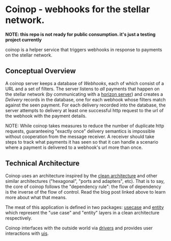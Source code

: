 # Coinop - webhooks for the stellar network.

**NOTE: this repo is not ready for public consumption.  it's just a testing project currently**

coinop is a helper service that triggers webhooks in response to payments on the stellar network.

## Conceptual Overview

A coinop server keeps a database of *Webhooks*, each of which consist of a URL and a set of filters.  The server listens to _all_ payments that happen on the stellar network (by communicating with a [horizon server]) and creates a *Delivery* records in the database, one for each webhook whose filters match against the seen payment.  For each delivery recorded into the database, the server attempts to delivery at least one successful http request to the url of the webhook with the payment details.

NOTE: While coinop takes measures to reduce the number of duplicate http requests, guaranteeing "exactly once" delivery semantics is impossible without cooperation from the message receiver.  A receiver should take steps to track what payments it has seen so that it can handle a scenario where a payment is delivered to a webhook's url more than once.



## Technical Architecture

Coinop uses an architecture inspired by the [clean architecture] and other similar architectures ("hexagonal", "ports and adapters", etc).  That is to say, the core of coinop follows the "dependency rule": the flow of dependency is the inverse of the flow of control.  Read the blog post linked above to learn more about what that means.

The meat of this application is defined in two packages: [usecase] and [entity] which represent the "use case" and "entity" layers in a clean architecture respectively.

Coinop interfaces with the outside world via [drivers] and provides user interactions with [uis].


[clean architecture]: https://blog.8thlight.com/uncle-bob/2012/08/13/the-clean-architecture.html
[usecase]: ./src/github.com/nullstyle/coinop/usecase
[entity]: ./src/github.com/nullstyle/coinop/entity
[drivers]: ./src/github.com/nullstyle/coinop/drivers
[uis]: ./src/github.com/nullstyle/coinop/uis
[horizon server]: https://github.com/stellar/horizon
